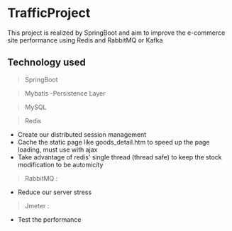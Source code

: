 # TrafficProject

This project is realized by SpringBoot and aim to improve the e-commerce site performance using Redis and RabbitMQ or Kafka

## Technology used

>SpringBoot

>Mybatis
   -Persistence Layer

>MySQL

>Redis 
   - Create our distributed session management
   - Cache the static page like goods_detail.htm to speed up the page loading, must use with ajax
   - Take advantage of redis' single thread (thread safe) to keep the stock modification to be automicity


>RabbitMQ : 
   - Reduce our server stress
   
>Jmeter : 

   - Test the performance
